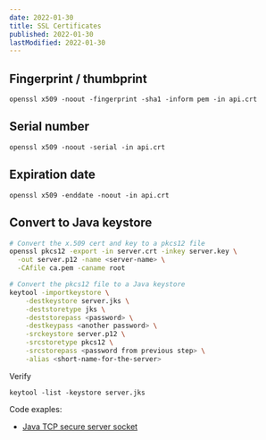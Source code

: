```yaml
---
date: 2022-01-30
title: SSL Certificates
published: 2022-01-30
lastModified: 2022-01-30
---
```


## Fingerprint / thumbprint

```
openssl x509 -noout -fingerprint -sha1 -inform pem -in api.crt
```

## Serial number

```
openssl x509 -noout -serial -in api.crt
```

## Expiration date

```
openssl x509 -enddate -noout -in api.crt
```

## Convert to Java keystore

```bash
# Convert the x.509 cert and key to a pkcs12 file
openssl pkcs12 -export -in server.crt -inkey server.key \
  -out server.p12 -name <server-name> \
  -CAfile ca.pem -caname root

# Convert the pkcs12 file to a Java keystore
keytool -importkeystore \
    -destkeystore server.jks \
    -deststoretype jks \
    -deststorepass <password> \
    -destkeypass <another password> \
    -srckeystore server.p12 \
    -srcstoretype pkcs12 \
    -srcstorepass <password from previous step> \
    -alias <short-name-for-the-server>
```

Verify

```
keytool -list -keystore server.jks
```

Code exaples:

- [Java TCP secure server socket](/code/java-tcp-secure-server-socket)